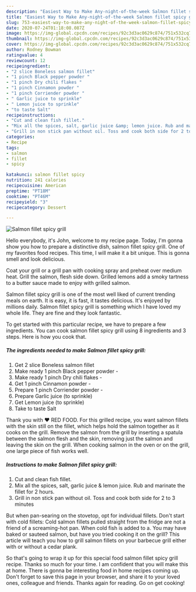 ```yaml
---
description: "Easiest Way to Make Any-night-of-the-week Salmon fillet spicy grill"
title: "Easiest Way to Make Any-night-of-the-week Salmon fillet spicy grill"
slug: 753-easiest-way-to-make-any-night-of-the-week-salmon-fillet-spicy-grill
date: 2020-07-24T01:18:08.087Z
image: https://img-global.cpcdn.com/recipes/92c3d3ac0629c874/751x532cq70/salmon-fillet-spicy-grill-recipe-main-photo.jpg
thumbnail: https://img-global.cpcdn.com/recipes/92c3d3ac0629c874/751x532cq70/salmon-fillet-spicy-grill-recipe-main-photo.jpg
cover: https://img-global.cpcdn.com/recipes/92c3d3ac0629c874/751x532cq70/salmon-fillet-spicy-grill-recipe-main-photo.jpg
author: Rodney Bowman
ratingvalue: 4
reviewcount: 12
recipeingredient:
- "2 slice Boneless salmon fillet"
- "1 pinch Black pepper powder "
- "1 pinch Dry chili flakes "
- "1 pinch Cinnamon powder "
- "1 pinch Corriender powder "
- " Garlic juice to sprinkle"
- " Lemon juice to sprinkle"
- "to taste Salt"
recipeinstructions:
- "Cut and clean fish fillet."
- "Mix all the spices, salt, garlic juice &amp; lemon juice. Rub and marinate the fillet for 2 hours."
- "Grill in non stick pan without oil. Toss and cook both side for 2 to 3 minutes"
categories:
- Recipe
tags:
- salmon
- fillet
- spicy

katakunci: salmon fillet spicy 
nutrition: 241 calories
recipecuisine: American
preptime: "PT18M"
cooktime: "PT46M"
recipeyield: "3"
recipecategory: Dessert

---
```



![Salmon fillet spicy grill](https://img-global.cpcdn.com/recipes/92c3d3ac0629c874/751x532cq70/salmon-fillet-spicy-grill-recipe-main-photo.jpg)

Hello everybody, it's John, welcome to my recipe page. Today, I'm gonna show you how to prepare a distinctive dish, salmon fillet spicy grill. One of my favorites food recipes. This time, I will make it a bit unique. This is gonna smell and look delicious.

Coat your grill or a grill pan with cooking spray and preheat over medium heat. Grill the salmon, flesh side down. Grilled lemons add a smoky tartness to a butter sauce made to enjoy with grilled salmon.

Salmon fillet spicy grill is one of the most well liked of current trending meals on earth. It is easy, it is fast, it tastes delicious. It's enjoyed by millions daily. Salmon fillet spicy grill is something which I have loved my whole life. They are fine and they look fantastic.


To get started with this particular recipe, we have to prepare a few ingredients. You can cook salmon fillet spicy grill using 8 ingredients and 3 steps. Here is how you cook that.

<!--inarticleads1-->

##### The ingredients needed to make Salmon fillet spicy grill:

1. Get 2 slice Boneless salmon fillet
1. Make ready 1 pinch Black pepper powder -
1. Make ready 1 pinch Dry chili flakes -
1. Get 1 pinch Cinnamon powder -
1. Prepare 1 pinch Corriender powder -
1. Prepare  Garlic juice (to sprinkle)
1. Get  Lemon juice (to sprinkle)
1. Take to taste Salt


Thank you with ❤️ RED FOOD. For this grilled recipe, you want salmon fillets with the skin still on the fillet, which helps hold the salmon together as it cooks on the grill. Remove the salmon from the grill by inserting a spatula between the salmon flesh and the skin, removing just the salmon and leaving the skin on the grill. When cooking salmon in the oven or on the grill, one large piece of fish works well. 

<!--inarticleads2-->

##### Instructions to make Salmon fillet spicy grill:

1. Cut and clean fish fillet.
1. Mix all the spices, salt, garlic juice &amp; lemon juice. Rub and marinate the fillet for 2 hours.
1. Grill in non stick pan without oil. Toss and cook both side for 2 to 3 minutes


But when pan-searing on the stovetop, opt for individual fillets. Don&#39;t start with cold fillets: Cold salmon fillets pulled straight from the fridge are not a friend of a screaming-hot pan. When cold fish is added to a. You may have baked or sauteed salmon, but have you tried cooking it on the grill? This article will teach you how to grill salmon fillets on your barbecue grill either with or without a cedar plank. 

So that's going to wrap it up for this special food salmon fillet spicy grill recipe. Thanks so much for your time. I am confident that you will make this at home. There is gonna be interesting food in home recipes coming up. Don't forget to save this page in your browser, and share it to your loved ones, colleague and friends. Thanks again for reading. Go on get cooking!

